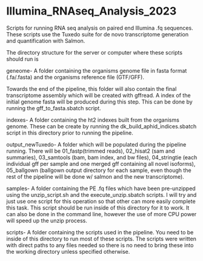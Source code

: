 # Illumina_RNAseq_Analysis_2023
Scripts for running RNA seq analysis on paired end Illumina .fq sequences. These scripts use the Tuxedo suite for de novo transcriptome generation and quantification with Salmon. 


The directory structure for the server or computer where these scripts should run is 

geneome-
A folder containing the organisms genome file in fasta format (.fa/.fasta) and the organisms reference file (GTF/GFF).

Towards the end of the pipeline, this folder will also contain the final transcriptome assembly which will be created with gffread. A index of the initial genome fasta will be produced during this step. This can be done by running the gff_to_fasta.sbatch script. 

indexes-
A folder containing the ht2 indexes built from the organisms genome. 
These can be create by running the dk_build_aphid_indices.sbatch script in this directory prior to running the pipeline.

output_newTuxedo- 
A folder which will be populated during the pipeline running. There will be 01_fastp(trimmed reads), 02_hisat2 (sam and summaries), 03_samtools (bam, bam index, and bw files), 04_stringtie (each individual gff per sample and one merged gff containing all novel isoforms), 05_ballgown (ballgown output directory for each sample, even though the rest of the pipeline will be done w/ salmon and the new transcriptome).

samples-
A folder containing the PE .fq files which have been pre-unzipped using the unzip_script.sh and the execute_unzip.sbatch scripts. I will try and just use one script for this operation so that other can more easily complete this task. This script should be run inside of this directory for it to work. It can also be done in the command line, however the use of more CPU power will speed up the unzip process. 

scripts- 
A folder containing the scripts used in the pipeline. You need to be inside of this directory to run most of these scripts. The scripts were written with direct paths to any files needed so there is no need to bring these into the working directory unless specified otherwise.
